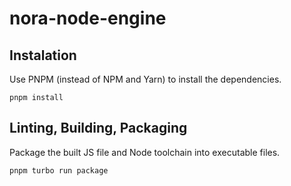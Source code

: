 # nora-node-engine

## Instalation

Use PNPM (instead of NPM and Yarn) to install the dependencies.

    pnpm install

## Linting, Building, Packaging

Package the built JS file and Node toolchain into executable files.

    pnpm turbo run package
